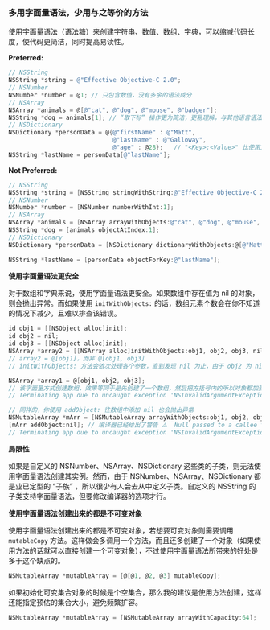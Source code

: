 ### 多用字面量语法，少用与之等价的方法

使用字面量语法（语法糖）来创建字符串、数值、数组、字典，可以缩减代码长度，使代码更简洁，同时提高易读性。

**Preferred:**

```objectivec
// NSString
NSString *string = @"Effective Objective-C 2.0";
// NSNumber
NSNumber *number = @1; // 只包含数值，没有多余的语法成分
// NSArray
NSArray *animals = @[@"cat", @"dog", @"mouse", @"badger"];
NSString *dog = animals[1]; // “取下标” 操作更为简洁，更易理解，与其他语言语法类似
// NSDictionary
NSDictionary *personData = @{@"firstName" : @"Matt", 
                             @"lastName" : @"Galloway",
                             @"age" : @28};   // "<Key>:<Value>" 比使用方法创建的写法 "<Value>, <key>" 更易读
NSString *lastName = personData[@"lastName"];
```

**Not Preferred:**

```objectivec
// NSString
NSString *string = [NSString stringWithString:@"Effective Objective-C 2.0"];
// NSNumber
NSNumber *number = [NSNumber numberWithInt:1];
// NSArray
NSArray *animals = [NSArray arrayWithObjects:@"cat", @"dog", @"mouse", @"badger", nil];
NSString *dog = [animals objectAtIndex:1];
// NSDictionary
NSDictionary *personData = [NSDictionary dictionaryWithObjects:@[@"Matt", @"Galloway", @28]
                            													 forKeys:@[@"firstName", @"lastName", @"age"]];
NSString *lastName = [personData objectForKey:@"lastName"];
```

**使用字面量语法更安全**

对于数组和字典来说，使用字面量语法更安全。如果数组中存在值为 nil 的对象，则会抛出异常。而如果使用 `initWithObjects:` 的话，数组元素个数会在你不知道的情况下减少，且难以排查该错误。

```objectivec
id obj1 = [[NSObject alloc]init];
id obj2 = nil;
id obj3 = [[NSObject alloc]init];
NSArray *array2 = [[NSArray alloc]initWithObjects:obj1, obj2, obj3, nil];
// array2 = @[obj1]，而非 @[obj1, obj3]
// initWithObjects: 方法会依次处理各个参数，直到发现 nil 为止，由于 obj2 为 nil，所以该方法会提前结束

NSArray *array1 = @[obj1, obj2, obj3];
// 该字面量方式创建数组，效果等同于是先创建了一个数组，然后把方括号内的所以对象都加到这个数组中。如果数值元素对象中有 nil 则会抛出异常。
// Terminating app due to uncaught exception 'NSInvalidArgumentException', reason: '*** -[__NSPlaceholderArray initWithObjects:count:]: attempt to insert nil object from objects[1]'

// 同样的，你使用 addObject: 往数组中添加 nil 也会抛出异常
NSMutableArray *mArr = [NSMutableArray arrayWithObjects:obj1, obj2, obj3, nil];
[mArr addObject:nil]; // 编译器已经给出了警告 ⚠️  Null passed to a callee that requires a non-null argument
// Terminating app due to uncaught exception 'NSInvalidArgumentException', reason: '*** -[__NSArrayM insertObject:atIndex:]: object cannot be nil'
```

**局限性**

如果是自定义的 NSNumber、NSArray、NSDictionary 这些类的子类，则无法使用字面量语法创建其实例。然而，由于 NSNumber、NSArray、NSDictionary 都是业已定型的 “子族” ，所以很少有人会去从中定义子类。自定义的 NSString 的子类支持字面量语法，但要修改编译器的选项才行。

**使用字面量语法创建出来的都是不可变对象**

使用字面量语法创建出来的都是不可变对象，若想要可变对象则需要调用 `mutableCopy` 方法。这样做会多调用一个方法，而且还多创建了一个对象（如果使用方法的话就可以直接创建一个可变对象），不过使用字面量语法所带来的好处是多于这个缺点的。

```objectivec
NSMutableArray *mutableArray = [@[@1, @2, @3] mutableCopy];
```

如果初始化可变集合对象的时候是个空集合，那么我的建议是使用方法创建，这样还能指定预估的集合大小，避免频繁扩容。

```objectivec
NSMutableArray *mutableArray = [NSMutableArray arrayWithCapacity:64];
```



